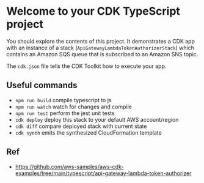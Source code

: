 # Welcome to your CDK TypeScript project

You should explore the contents of this project. It demonstrates a CDK app with an instance of a stack (`ApiGatewayLambdaTokenAuthorizerStack`)
which contains an Amazon SQS queue that is subscribed to an Amazon SNS topic.

The `cdk.json` file tells the CDK Toolkit how to execute your app.

## Useful commands

* `npm run build`   compile typescript to js
* `npm run watch`   watch for changes and compile
* `npm run test`    perform the jest unit tests
* `cdk deploy`      deploy this stack to your default AWS account/region
* `cdk diff`        compare deployed stack with current state
* `cdk synth`       emits the synthesized CloudFormation template


## Ref

- https://github.com/aws-samples/aws-cdk-examples/tree/main/typescript/api-gateway-lambda-token-authorizer